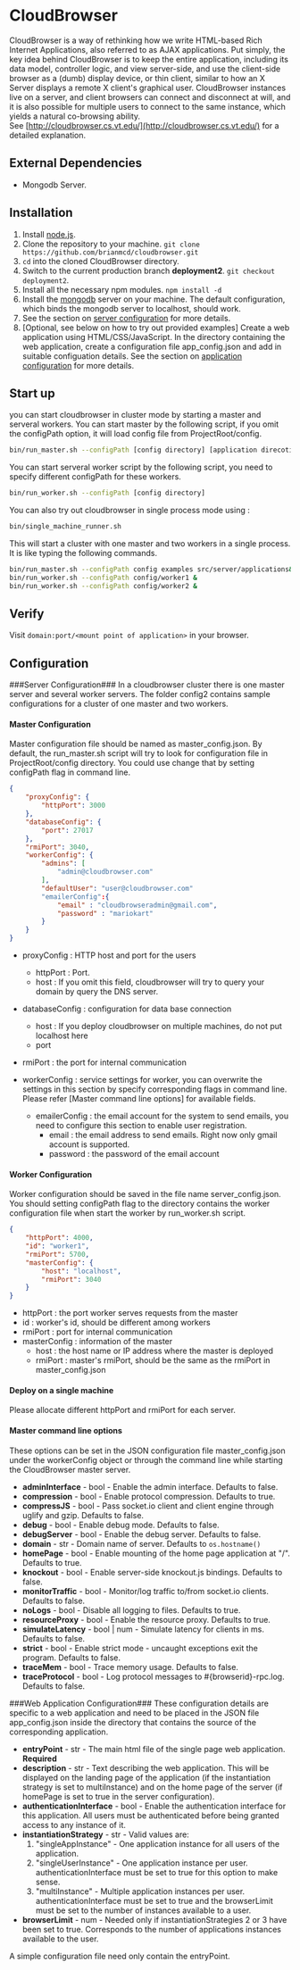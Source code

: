 CloudBrowser
============
CloudBrowser is a way of rethinking how we write HTML-based Rich Internet Applications, also referred to as AJAX applications.
Put simply, the key idea behind CloudBrowser is to keep the entire application, including its data model, controller logic, and view server-side,
and use the client-side browser as a (dumb) display device,
or thin client, similar to how an X Server displays a remote X client's graphical user.
CloudBrowser instances live on a server, and client browsers can connect and disconnect at will,
and it is also possible for multiple users to connect to the same instance, which yields a natural co-browsing ability.    
See [http://cloudbrowser.cs.vt.edu/](http://cloudbrowser.cs.vt.edu/) for a detailed explanation.

External Dependencies
---------------------

* Mongodb Server.

Installation 
--------------------
1. Install [node.js](http://nodejs.org/).
2. Clone the repository to your machine. `git clone https://github.com/brianmcd/cloudbrowser.git`
3. `cd` into the cloned CloudBrowser directory.
4. Switch to the current production branch **deployment2**. `git checkout deployment2`.
5. Install all the necessary npm modules. `npm install -d`
6. Install the [mongodb](http://www.mongodb.org/downloads) server on your machine. The default configuration, which binds the mongodb server to localhost, should work. 
5. See the section on [server configuration](#server-configuration) for more details. 
6. [Optional, see below on how to try out provided examples] Create a web application using HTML/CSS/JavaScript. In the directory containing the web application, create a configuration file app\_config.json and add in
suitable configuation details. See the section on [application configuration](#web-application-configuration) for more details.

Start up
----------
you can start cloudbrowser in cluster mode by starting a master and serveral workers.
You can start master by the following script, if you omit the configPath option, it will load config file from ProjectRoot/config.
```sh
bin/run_master.sh --configPath [config directory] [application direcoties...]
```

You can start serveral worker script by the following script, you need to specify different configPath for these workers.
```sh
bin/run_worker.sh --configPath [config directory]
```

You can also try out cloudbrowser in single process mode using :

```sh
bin/single_machine_runner.sh
```

This will start a cluster with one master and two workers in a single process. 
It is like typing the following commands. 

```sh
bin/run_master.sh --configPath config examples src/server/applications&
bin/run_worker.sh --configPath config/worker1 &
bin/run_worker.sh --configPath config/worker2 &
```

Verify
-----------
Visit `domain:port/<mount point of application>` in your browser.


Configuration
-------------

###Server Configuration###
In a cloudbrowser cluster there is one master server and several worker servers. The folder config2 contains sample configurations for a cluster of one master and two workers.

#### Master Configuration
Master configuration file should be named as master\_config.json. By default, the run\_master.sh script will try to look for configuration file in ProjectRoot/config directory. You could use change that by setting configPath flag in command line.

```json
{
    "proxyConfig": {
        "httpPort": 3000
    },
    "databaseConfig": {
        "port": 27017
    },
    "rmiPort": 3040,
    "workerConfig": {
        "admins": [
            "admin@cloudbrowser.com"
        ],
        "defaultUser": "user@cloudbrowser.com"
        "emailerConfig":{
            "email" : "cloudbrowseradmin@gmail.com",
            "password" : "mariokart"
        }
    }
}
```


* proxyConfig : HTTP host and port for the users
    - httpPort : Port.
    - host : If you omit this field, cloudbrowser will try to query your domain by query the DNS server.
    
* databaseConfig : configuration for data base connection
    - host : If you deploy cloudbrowser on multiple machines, do not put localhost here
    - port
* rmiPort : the port for internal communication
* workerConfig :  service settings for worker, you can overwrite the settings in this section by specify corresponding flags in command line. Please refer [Master command line options] for available fields.
    - emailerConfig : the email account for the system to send emails, you need to configure this section to enable user registration.
        + email : the email address to send emails. Right now only gmail account is supported.
        + password : the password of the email account

#### Worker Configuration
Worker configuration should be saved in the file name server\_config.json. You should setting configPath flag to the directory contains the worker configuration file when start the worker by run\_worker.sh script.

```json
{
    "httpPort": 4000,
    "id": "worker1",
    "rmiPort": 5700,
    "masterConfig": {
        "host": "localhost",
        "rmiPort": 3040
    }
}
```

* httpPort : the port worker serves requests from the master
* id : worker's id, should be different among workers
* rmiPort : port for internal communication
* masterConfig : information of the master 
    - host : the host name or IP address where the master is deployed
    - rmiPort : master's rmiPort, should be the same as the rmiPort in master\_config.json

#### Deploy on a single machine
Please allocate different httpPort and rmiPort for each server. 

#### Master command line options

These options can be set in the JSON configuration file master\_config.json under the workerConfig object or through the command line while starting the CloudBrowser master server.

* **adminInterface**      - bool - Enable the admin interface. Defaults to false.
* **compression**         - bool - Enable protocol compression. Defaults to true.
* **compressJS**          - bool - Pass socket.io client and client engine through uglify and gzip. Defaults to false.
* **debug**               - bool - Enable debug mode. Defaults to false.
* **debugServer**         - bool - Enable the debug server. Defaults to false.
* **domain**              - str  - Domain name of server. Defaults to `os.hostname()`
* **homePage**            - bool - Enable mounting of the home page application at "/". Defaults to true.
* **knockout**            - bool - Enable server-side knockout.js bindings. Defaults to false.
* **monitorTraffic**      - bool - Monitor/log traffic to/from socket.io clients. Defaults to false.
* **noLogs**              - bool - Disable all logging to files. Defaults to true.
* **resourceProxy**       - bool - Enable the resource proxy. Defaults to true.
* **simulateLatency**     - bool | num - Simulate latency for clients in ms. Defaults to false.
* **strict**              - bool - Enable strict mode - uncaught exceptions exit the program. Defaults to false.
* **traceMem**            - bool - Trace memory usage. Defaults to false.
* **traceProtocol**       - bool - Log protocol messages to #{browserid}-rpc.log. Defaults to false.



###Web Application Configuration###
These configuration details are specific to a web application and need to be placed in the JSON file app\_config.json inside the directory
that contains the source of the corresponding application.

* **entryPoint**                - str  - The main html file of the single page web application. **Required**
* **description**               - str  - Text describing the web application.
This will be displayed on the landing page of the application (if the instantiation strategy is set to multiInstance)
and on the home page of the server (if homePage is set to true in the server configuration).
* **authenticationInterface**   - bool - Enable the authentication interface for this application.
All users must be authenticated before being granted access to any instance of it.
* **instantiationStrategy**     - str  - Valid values are:
    1. "singleAppInstance" - One application instance for all users of the application.
    2. "singleUserInstance" - One application instance per user. authenticationInterface must be set to true for this option to make sense.
    3. "multiInstance"  - Multiple application instances per user.
authenticationInterface must be set to true and the browserLimit must be set to the number of instances available to a user.
* **browserLimit**  - num - Needed only if instantiationStrategies 2 or 3 have been set to true. Corresponds to the number of applications instances
available to the user. 

A simple configuration file need only contain the entryPoint.
